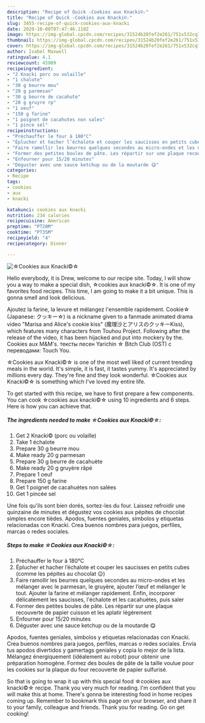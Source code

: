 ```yaml
---
description: "Recipe of Quick ☆Cookies aux Knacki©☆"
title: "Recipe of Quick ☆Cookies aux Knacki©☆"
slug: 3455-recipe-of-quick-cookies-aux-knacki
date: 2020-10-08T07:47:46.110Z
image: https://img-global.cpcdn.com/recipes/31524b20fef2e261/751x532cq70/☆cookies-aux-knacki☆-photo-principale-de-la-recette.jpg
thumbnail: https://img-global.cpcdn.com/recipes/31524b20fef2e261/751x532cq70/☆cookies-aux-knacki☆-photo-principale-de-la-recette.jpg
cover: https://img-global.cpcdn.com/recipes/31524b20fef2e261/751x532cq70/☆cookies-aux-knacki☆-photo-principale-de-la-recette.jpg
author: Isabel Maxwell
ratingvalue: 4.1
reviewcount: 45989
recipeingredient:
- "2 Knacki porc ou volaille"
- "1 chalote"
- "30 g beurre mou"
- "20 g parmesan"
- "30 g beurre de cacahute"
- "20 g gruyre rp"
- "1 oeuf"
- "150 g farine"
- "1 poignet de cacahutes non sales"
- "1 pince sel"
recipeinstructions:
- "Préchauffer le four à 180°C"
- "Éplucher et hacher l’échalote et couper les saucisses en petits cubes (comme les pépites au chocolat 😉)"
- "Faire ramollir les beurres quelques secondes au micro-ondes et les mélanger avec le parmesan, le gruyère, ajouter l’œuf et mélanger le tout. Ajouter la farine et mélanger rapidement. Enfin, incorporer délicatement les saucisses, l&#39;échalote et les cacahuètes, puis saler"
- "Former des petites boules de pâte. Les répartir sur une plaque recouverte de papier cuisson et les aplatir légèrement"
- "Enfourner pour 15/20 minutes"
- "Déguster avec une sauce ketchup ou de la moutarde 😋"
categories:
- Recipe
tags:
- cookies
- aux
- knacki

katakunci: cookies aux knacki 
nutrition: 234 calories
recipecuisine: American
preptime: "PT20M"
cooktime: "PT35M"
recipeyield: "4"
recipecategory: Dinner

---
```



![☆Cookies aux Knacki©☆](https://img-global.cpcdn.com/recipes/31524b20fef2e261/751x532cq70/☆cookies-aux-knacki☆-photo-principale-de-la-recette.jpg)

Hello everybody, it is Drew, welcome to our recipe site. Today, I will show you a way to make a special dish, ☆cookies aux knacki©☆. It is one of my favorites food recipes. This time, I am going to make it a bit unique. This is gonna smell and look delicious.

Ajoutez la farine, la levure et mélangez l&#39;ensemble rapidement. Cookie☆ (Japanese: クッキー☆) is a nickname given to a fanmade animated drama video &#34;Marisa and Alice&#39;s cookie kiss&#34; (魔理沙とアリスのクッキーKiss), which features many characters from Touhou Project. Following after the release of the video, it has been hijacked and put into mockery by the. Cookies aux M&amp;M&#39;s. тексты песен Yarichin ☆ Bitch Club (OST) с переводами: Touch You.

☆Cookies aux Knacki©☆ is one of the most well liked of current trending meals in the world. It's simple, it is fast, it tastes yummy. It's appreciated by millions every day. They're fine and they look wonderful. ☆Cookies aux Knacki©☆ is something which I've loved my entire life.


To get started with this recipe, we have to first prepare a few components. You can cook ☆cookies aux knacki©☆ using 10 ingredients and 6 steps. Here is how you can achieve that.

<!--inarticleads1-->

##### The ingredients needed to make ☆Cookies aux Knacki©☆:

1. Get 2 Knacki© (porc ou volaille)
1. Take 1 échalote
1. Prepare 30 g beurre mou
1. Make ready 20 g parmesan
1. Prepare 30 g beurre de cacahuète
1. Make ready 20 g gruyère râpé
1. Prepare 1 oeuf
1. Prepare 150 g farine
1. Get 1 poignet de cacahuètes non salées
1. Get 1 pincée sel


Une fois qu&#39;ils sont bien dorés, sortez-les du four. Laissez refroidir une quinzaine de minutes et dégustez vos cookies aux pépites de chocolat simples encore tièdes. Apodos, fuentes geniales, símbolos y etiquetas relacionadas con Knacki. Crea buenos nombres para juegos, perfiles, marcas o redes sociales. 

<!--inarticleads2-->

##### Steps to make ☆Cookies aux Knacki©☆:

1. Préchauffer le four à 180°C
1. Éplucher et hacher l’échalote et couper les saucisses en petits cubes (comme les pépites au chocolat 😉)
1. Faire ramollir les beurres quelques secondes au micro-ondes et les mélanger avec le parmesan, le gruyère, ajouter l’œuf et mélanger le tout. Ajouter la farine et mélanger rapidement. Enfin, incorporer délicatement les saucisses, l&#39;échalote et les cacahuètes, puis saler
1. Former des petites boules de pâte. Les répartir sur une plaque recouverte de papier cuisson et les aplatir légèrement
1. Enfourner pour 15/20 minutes
1. Déguster avec une sauce ketchup ou de la moutarde 😋


Apodos, fuentes geniales, símbolos y etiquetas relacionadas con Knacki. Crea buenos nombres para juegos, perfiles, marcas o redes sociales. Envía tus apodos divertidos y gamertags geniales y copia lo mejor de la lista. Mélangez énergiquement (idéalement au robot) pour obtenir une préparation homogène. Formez des boules de pâte de la taille voulue pour les cookies sur la plaque du four recouverte de papier sulfurisé. 

So that is going to wrap it up with this special food ☆cookies aux knacki©☆ recipe. Thank you very much for reading. I'm confident that you will make this at home. There's gonna be interesting food in home recipes coming up. Remember to bookmark this page on your browser, and share it to your family, colleague and friends. Thank you for reading. Go on get cooking!
